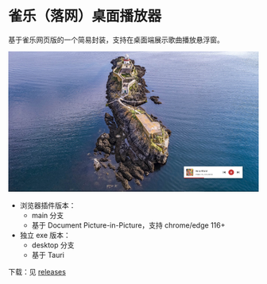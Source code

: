 # 雀乐（落网）桌面播放器
基于雀乐网页版的一个简易封装，支持在桌面端展示歌曲播放悬浮窗。

![](./luooplayer.png)

- 浏览器插件版本：
  - main 分支
  - 基于 Document Picture-in-Picture，支持 chrome/edge 116+
- 独立 exe 版本：
  - desktop 分支
  - 基于 Tauri

下载：见 [releases](https://github.com/flora-studio/luoo-player/releases)


